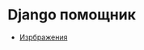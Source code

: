 # Django помощник

- [Изрбражения](https://github.com/L4legenda/DjangoHelperRUS/tree/master/image "Работа с изображениями")
